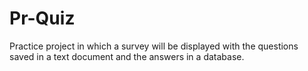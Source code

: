 # Pr-Quiz
Practice project in which a survey will be displayed with the questions saved in a text document and the answers in a database.
